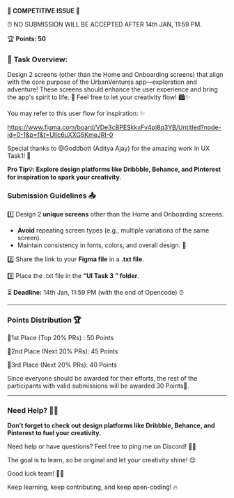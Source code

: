 **🚀 COMPETITIVE ISSUE 🚀**

⏰ NO SUBMISSION WILL BE ACCEPTED AFTER 14th JAN, 11:59 PM.

🏆 **Points: 50**

### 🎯 **Task Overview**:

Design 2 screens (other than the Home and Onboarding screens) that align with the core purpose of the UrbanVentures app—exploration and adventure! These screens should enhance the user experience and bring the app's spirit to life. 🌟 Feel free to let your creativity flow! 🏙️✨

You may refer to this user flow for inspiration: ✨

https://www.figma.com/board/VDe3cBPESkkxFv4pi8q3YB/Untitled?node-id=0-1&p=f&t=UIic6uXXG5KmeJRI-0

Special thanks to @Goddbott (Aditya Ajay) for the amazing work in UX Task1! 🎉

**Pro Tip💡:  Explore design platforms like Dribbble, Behance, and Pinterest for inspiration to spark your creativity**.

### **Submission Guidelines 📤**

1️⃣  Design 2 **unique screens** other than the Home and Onboarding screens.

- **Avoid** repeating screen types (e.g., multiple variations of the same screen).
- Maintain consistency in fonts, colors, and overall design. 🎨

2️⃣  Share the link to your **Figma file** in a **.txt file**.

3️⃣  Place the .txt file in the **“UI Task 3 ” folder**.

⏳ **Deadline:** 14th Jan, 11:59 PM (with the end of Opencode) ⏰

---

### Points Distribution 🏆

🥇1st Place (Top 20% PRs) :   50 Points

🥈2nd Place (Next 20% PRs):   45 Points

🥉3rd Place (Next 20% PRs):   40 Points

Since everyone should be awarded for their efforts, the rest of the participants with valid submissions will be awarded 30 Points🎉.

---

### Need Help? 🤷‍♀️

**Don’t forget to check out design platforms like Dribbble, Behance, and Pinterest to fuel your creativity.**

Need help or have questions? Feel free to ping me on Discord! 💬💡

The goal is to learn, so be original and let your creativity shine! 😊

Good luck team! 💪🔥

Keep learning, keep contributing, and keep open-coding! 🔥
